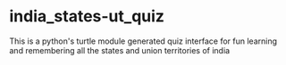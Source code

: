 # india_states-ut_quiz
This is a python's turtle module generated quiz interface for fun learning and remembering all the states and union territories of india
